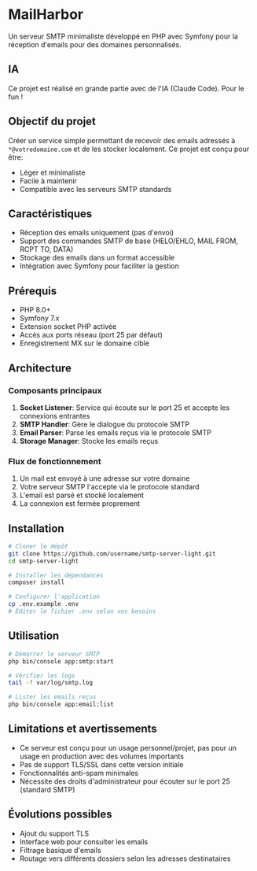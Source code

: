 # MailHarbor

Un serveur SMTP minimaliste développé en PHP avec Symfony pour la réception d'emails pour des domaines personnalisés.

## IA

Ce projet est réalisé en grande partie avec de l'IA (Claude Code). Pour le fun !

## Objectif du projet

Créer un service simple permettant de recevoir des emails adressés à `*@votredomaine.com` et de les stocker localement. Ce projet est conçu pour être:
- Léger et minimaliste
- Facile à maintenir
- Compatible avec les serveurs SMTP standards

## Caractéristiques

- Réception des emails uniquement (pas d'envoi)
- Support des commandes SMTP de base (HELO/EHLO, MAIL FROM, RCPT TO, DATA)
- Stockage des emails dans un format accessible
- Intégration avec Symfony pour faciliter la gestion

## Prérequis

- PHP 8.0+
- Symfony 7.x
- Extension socket PHP activée
- Accès aux ports réseau (port 25 par défaut)
- Enregistrement MX sur le domaine cible

## Architecture

### Composants principaux

1. **Socket Listener**: Service qui écoute sur le port 25 et accepte les connexions entrantes
2. **SMTP Handler**: Gère le dialogue du protocole SMTP
3. **Email Parser**: Parse les emails reçus via le protocole SMTP
4. **Storage Manager**: Stocke les emails reçus

### Flux de fonctionnement

1. Un mail est envoyé à une adresse sur votre domaine
2. Votre serveur SMTP l'accepte via le protocole standard
3. L'email est parsé et stocké localement
4. La connexion est fermée proprement

## Installation

```bash
# Cloner le dépôt
git clone https://github.com/username/smtp-server-light.git
cd smtp-server-light

# Installer les dépendances
composer install

# Configurer l'application
cp .env.example .env
# Éditer le fichier .env selon vos besoins
```

## Utilisation

```bash
# Démarrer le serveur SMTP
php bin/console app:smtp:start

# Vérifier les logs
tail -f var/log/smtp.log

# Lister les emails reçus
php bin/console app:email:list
```

## Limitations et avertissements

- Ce serveur est conçu pour un usage personnel/projet, pas pour un usage en production avec des volumes importants
- Pas de support TLS/SSL dans cette version initiale
- Fonctionnalités anti-spam minimales
- Nécessite des droits d'administrateur pour écouter sur le port 25 (standard SMTP)

## Évolutions possibles

- Ajout du support TLS
- Interface web pour consulter les emails
- Filtrage basique d'emails
- Routage vers différents dossiers selon les adresses destinataires

  
